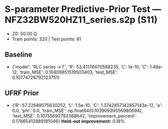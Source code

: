 # S-parameter Predictive-Prior Test — NFZ32BW520HZ11_series.s2p (S11)
- Z0: 50.00 Ω
- Train points: 320  |  Test points: 81

## Baseline
- {'model': 'RLC series -> Γ', 'R': 53.41176470588235, 'L': 1e-10, 'C': 1.48e-12, 'train_MSE': 0.10409851519503403, 'test_MSE': 0.10774726792123751}

## UFRF Prior
- {'R': 57.22689075630252, 'L': 1.5e-10, 'C': 1.3742857142857143e-12, 'a': 0.0, 'phi': 0.0, 'train_MSE': np.float64(0.10390939556980694), 'test_MSE': 0.10755692792368642, 'improvement_percent': 0.17665412889191046}
**Held-out improvement:** 0.18%